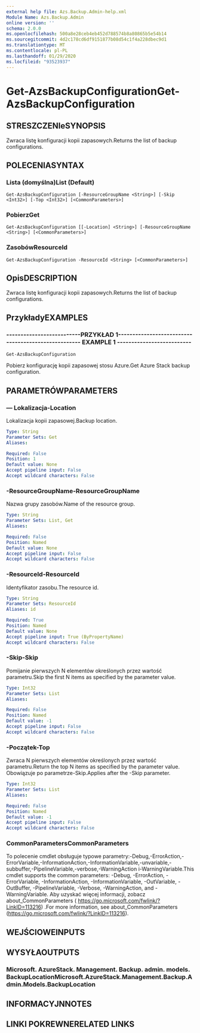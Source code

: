 ```yaml
---
external help file: Azs.Backup.Admin-help.xml
Module Name: Azs.Backup.Admin
online version: ''
schema: 2.0.0
ms.openlocfilehash: 500a8e28ceb4eb452d788574b8a80865b5e54b14
ms.sourcegitcommit: 4d2c178cd6df9151877b08d54c1f4a228dbec9d1
ms.translationtype: MT
ms.contentlocale: pl-PL
ms.lasthandoff: 01/29/2020
ms.locfileid: "93523937"
---
```

# <span data-ttu-id="8aeee-101">Get-AzsBackupConfiguration</span><span class="sxs-lookup"><span data-stu-id="8aeee-101">Get-AzsBackupConfiguration</span></span>

## <span data-ttu-id="8aeee-102">STRESZCZENIe</span><span class="sxs-lookup"><span data-stu-id="8aeee-102">SYNOPSIS</span></span>
<span data-ttu-id="8aeee-103">Zwraca listę konfiguracji kopii zapasowych.</span><span class="sxs-lookup"><span data-stu-id="8aeee-103">Returns the list of backup configurations.</span></span>

## <span data-ttu-id="8aeee-104">POLECENIA</span><span class="sxs-lookup"><span data-stu-id="8aeee-104">SYNTAX</span></span>

### <span data-ttu-id="8aeee-105">Lista (domyślna)</span><span class="sxs-lookup"><span data-stu-id="8aeee-105">List (Default)</span></span>
```
Get-AzsBackupConfiguration [-ResourceGroupName <String>] [-Skip <Int32>] [-Top <Int32>] [<CommonParameters>]
```

### <span data-ttu-id="8aeee-106">Pobierz</span><span class="sxs-lookup"><span data-stu-id="8aeee-106">Get</span></span>
```
Get-AzsBackupConfiguration [[-Location] <String>] [-ResourceGroupName <String>] [<CommonParameters>]
```

### <span data-ttu-id="8aeee-107">Zasobów</span><span class="sxs-lookup"><span data-stu-id="8aeee-107">ResourceId</span></span>
```
Get-AzsBackupConfiguration -ResourceId <String> [<CommonParameters>]
```

## <span data-ttu-id="8aeee-108">Opis</span><span class="sxs-lookup"><span data-stu-id="8aeee-108">DESCRIPTION</span></span>
<span data-ttu-id="8aeee-109">Zwraca listę konfiguracji kopii zapasowych.</span><span class="sxs-lookup"><span data-stu-id="8aeee-109">Returns the list of backup configurations.</span></span>

## <span data-ttu-id="8aeee-110">Przykłady</span><span class="sxs-lookup"><span data-stu-id="8aeee-110">EXAMPLES</span></span>

### <span data-ttu-id="8aeee-111">--------------------------PRZYKŁAD 1--------------------------</span><span class="sxs-lookup"><span data-stu-id="8aeee-111">-------------------------- EXAMPLE 1 --------------------------</span></span>
```
Get-AzsBackupConfiguration
```

<span data-ttu-id="8aeee-112">Pobierz konfigurację kopii zapasowej stosu Azure.</span><span class="sxs-lookup"><span data-stu-id="8aeee-112">Get Azure Stack backup configuration.</span></span>

## <span data-ttu-id="8aeee-113">PARAMETRÓW</span><span class="sxs-lookup"><span data-stu-id="8aeee-113">PARAMETERS</span></span>

### <span data-ttu-id="8aeee-114">— Lokalizacja</span><span class="sxs-lookup"><span data-stu-id="8aeee-114">-Location</span></span>
<span data-ttu-id="8aeee-115">Lokalizacja kopii zapasowej.</span><span class="sxs-lookup"><span data-stu-id="8aeee-115">Backup location.</span></span>

```yaml
Type: String
Parameter Sets: Get
Aliases: 

Required: False
Position: 1
Default value: None
Accept pipeline input: False
Accept wildcard characters: False
```

### <span data-ttu-id="8aeee-116">-ResourceGroupName</span><span class="sxs-lookup"><span data-stu-id="8aeee-116">-ResourceGroupName</span></span>
<span data-ttu-id="8aeee-117">Nazwa grupy zasobów.</span><span class="sxs-lookup"><span data-stu-id="8aeee-117">Name of the resource group.</span></span>

```yaml
Type: String
Parameter Sets: List, Get
Aliases: 

Required: False
Position: Named
Default value: None
Accept pipeline input: False
Accept wildcard characters: False
```

### <span data-ttu-id="8aeee-118">-ResourceId</span><span class="sxs-lookup"><span data-stu-id="8aeee-118">-ResourceId</span></span>
<span data-ttu-id="8aeee-119">Identyfikator zasobu.</span><span class="sxs-lookup"><span data-stu-id="8aeee-119">The resource id.</span></span>

```yaml
Type: String
Parameter Sets: ResourceId
Aliases: id

Required: True
Position: Named
Default value: None
Accept pipeline input: True (ByPropertyName)
Accept wildcard characters: False
```

### <span data-ttu-id="8aeee-120">-Skip</span><span class="sxs-lookup"><span data-stu-id="8aeee-120">-Skip</span></span>
<span data-ttu-id="8aeee-121">Pomijanie pierwszych N elementów określonych przez wartość parametru.</span><span class="sxs-lookup"><span data-stu-id="8aeee-121">Skip the first N items as specified by the parameter value.</span></span>

```yaml
Type: Int32
Parameter Sets: List
Aliases: 

Required: False
Position: Named
Default value: -1
Accept pipeline input: False
Accept wildcard characters: False
```

### <span data-ttu-id="8aeee-122">-Początek</span><span class="sxs-lookup"><span data-stu-id="8aeee-122">-Top</span></span>
<span data-ttu-id="8aeee-123">Zwraca N pierwszych elementów określonych przez wartość parametru.</span><span class="sxs-lookup"><span data-stu-id="8aeee-123">Return the top N items as specified by the parameter value.</span></span>
<span data-ttu-id="8aeee-124">Obowiązuje po parametrze-Skip.</span><span class="sxs-lookup"><span data-stu-id="8aeee-124">Applies after the -Skip parameter.</span></span>

```yaml
Type: Int32
Parameter Sets: List
Aliases: 

Required: False
Position: Named
Default value: -1
Accept pipeline input: False
Accept wildcard characters: False
```

### <span data-ttu-id="8aeee-125">CommonParameters</span><span class="sxs-lookup"><span data-stu-id="8aeee-125">CommonParameters</span></span>
<span data-ttu-id="8aeee-126">To polecenie cmdlet obsługuje typowe parametry:-Debug,-ErrorAction,-ErrorVariable,-InformationAction,-InformationVariable,-unvariable,-subbuffer,-PipelineVariable,-verbose,-WarningAction i-WarningVariable.</span><span class="sxs-lookup"><span data-stu-id="8aeee-126">This cmdlet supports the common parameters: -Debug, -ErrorAction, -ErrorVariable, -InformationAction, -InformationVariable, -OutVariable, -OutBuffer, -PipelineVariable, -Verbose, -WarningAction, and -WarningVariable.</span></span> <span data-ttu-id="8aeee-127">Aby uzyskać więcej informacji, zobacz about_CommonParameters ( https://go.microsoft.com/fwlink/?LinkID=113216) .</span><span class="sxs-lookup"><span data-stu-id="8aeee-127">For more information, see about_CommonParameters (https://go.microsoft.com/fwlink/?LinkID=113216).</span></span>

## <span data-ttu-id="8aeee-128">WEJŚCIOWE</span><span class="sxs-lookup"><span data-stu-id="8aeee-128">INPUTS</span></span>

## <span data-ttu-id="8aeee-129">WYSYŁA</span><span class="sxs-lookup"><span data-stu-id="8aeee-129">OUTPUTS</span></span>

### <span data-ttu-id="8aeee-130">Microsoft. AzureStack. Management. Backup. admin. models. BackupLocation</span><span class="sxs-lookup"><span data-stu-id="8aeee-130">Microsoft.AzureStack.Management.Backup.Admin.Models.BackupLocation</span></span>

## <span data-ttu-id="8aeee-131">INFORMACYJN</span><span class="sxs-lookup"><span data-stu-id="8aeee-131">NOTES</span></span>

## <span data-ttu-id="8aeee-132">LINKI POKREWNE</span><span class="sxs-lookup"><span data-stu-id="8aeee-132">RELATED LINKS</span></span>

